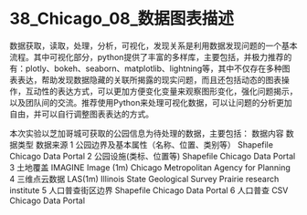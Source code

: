 # 38_Chicago_08_数据图表描述
数据获取，读取，处理，分析，可视化，发现关系是利用数据发现问题的一个基本流程。其中可视化部分，python提供了丰富的多样库，主要包括，并极力推荐的有：plotly、bokeh、seaborn、matplotlib、lightning等，其中不仅存在多种图表表达，帮助发现数据隐藏的关联所揭露的现实问题，而且还包括动态的图表操作，互动性的表达方式，可以更加方便变化变量来观察图形变化，强化问题揭示，以及团队间的交流。推荐使用Python来处理可视化数据，可以让问题的分析更加自由，并可以自行调整图表表达的方式。

本次实验以芝加哥城可获取的公园信息为待处理的数据，主要包括：
	数据内容	数据类型	数据来源
1	公园边界及基本属性（名称、位置、类别等）	Shapefile	Chicago Data Portal
2	公园设施(类标、位置等)	Shapefile	Chicago Data Portal
3	土地覆盖	IMAGINE Image (1m)	Chicago Metropolitan Agency for Planning
4	三维点云数据	LAS(1m)	Illinois State Geological Survey Prairie research institute
5	人口普查街区边界	Shapefile	Chicago Data Portal
6	人口普查	CSV	Chicago Data Portal

